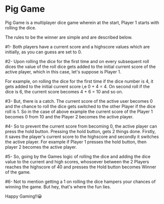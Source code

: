 
# Pig Game

Pig Game is a multiplayer dice game wherein at the start, Player 1 starts with rolling the dice.

The rules to be the winner are simple and are described below.

#1-
Both players have a current score and a highscore values which are initially, as you can guess are set to 0.

#2-
Upon rolling the dice for the first time and on every subsequent roll dices the value of the roll dice gets added to the initial current score of the active player, which in this case, let's suppose is Player 1.

For example, on rolling the dice for the first time if the dice number is 4, it gets added to the initial current score i,e 0 + 4 = 4. On second roll if the dice is 6, the current score becomes 4 + 6 = 10 and so on.

#3- 
But, there is a catch. The current score of the active user becomes 0 and the chance to roll the dice gets switched to the other Player if the dice roll is 1. So in the case of above example the current score of the Player 1 becomes 0 from 10 and the Player 2 becomes the active player.

#4-
So to prevent the current score from becoming 0, the active player can press the hold button. Pressing the hold button, gets 2 things done. Firstly, it saves the player's current score to the highscore and secondly it switches the active player. For example if Player 1 presses the hold button, then player 2 becomes the active player.

#5-
So, going by the Games logic of rolling the dice and adding the dice value to the current and high scores, whosoever between the 2 Players reaches the highscore of 40 and presses the Hold button becomes Winner of the game. 

#6-
Not to mention getting a 1 on rolling the dice hampers your chances of winning the game. But hey, that's where the fun lies.

Happy Gaming!!😀





